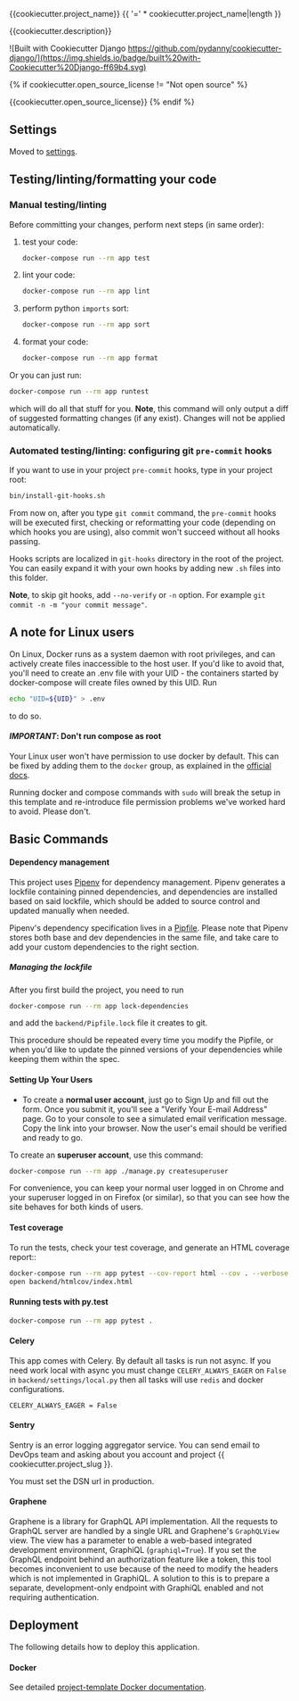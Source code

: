 {{cookiecutter.project_name}}
{{ '=' * cookiecutter.project_name|length }}

{{cookiecutter.description}}

![Built with Cookiecutter Django https://github.com/pydanny/cookiecutter-django/](https://img.shields.io/badge/built%20with-Cookiecutter%20Django-ff69b4.svg)

{% if cookiecutter.open_source_license != "Not open source" %}

{{cookiecutter.open_source_license}}
{% endif %}


Settings
--------

Moved to [settings](https://github.com/witold-gren/django-template/master/docs/settings.md).


Testing/linting/formatting your code
------------------------------------

### Manual testing/linting

Before committing your changes, perform next steps (in same order):

1. test your code:
    ```bash
    docker-compose run --rm app test
    ```

2. lint your code:
    ```bash
    docker-compose run --rm app lint
    ```

3. perform python `imports` sort: 
    ```bash
    docker-compose run --rm app sort
    ```

4. format your code:
    ```bash
    docker-compose run --rm app format
    ```

Or you can just run:
```bash
docker-compose run --rm app runtest
```
which will do all that stuff for you. **Note**, this command will only output a diff of suggested formatting changes (if any exist). Changes will not be applied automatically.

### Automated testing/linting: configuring git `pre-commit` hooks

If you want to use in your project `pre-commit` hooks, type in your project root:
```bash
bin/install-git-hooks.sh
```

From now on, after you type `git commit` command, the `pre-commit` hooks will be executed first, checking or reformatting your code (depending on which hooks you are using), also commit won't succeed without all hooks passing.

Hooks scripts are localized in `git-hooks` directory in the root of the project. You can easily expand it with your own hooks by adding new `.sh` files into this folder.

**Note**, to skip git hooks, add `--no-verify` or `-n` option. For example `git commit -n -m "your commit message"`.


A note for Linux users
----------------------

On Linux, Docker runs as a system daemon with root privileges, and can actively create
files inaccessible to the host user. If you'd like to avoid that, you'll need to create
an .env file with your UID - the containers started by docker-compose will create files 
owned by this UID. Run 
```bash
echo "UID=${UID}" > .env
```
to do so.

#### *IMPORTANT*: Don't run compose as root

Your Linux user won't have permission to use docker by default. This can be fixed by
adding them to the `docker` group, as explained in the [official docs](https://docs.docker.com/install/linux/linux-postinstall/#manage-docker-as-a-non-root-user).

Running docker and compose commands with `sudo` will break the setup in this template
and re-introduce file permission problems we've worked hard to avoid. Please don't.


Basic Commands
--------------

#### Dependency management

This project uses [Pipenv](https://pipenv.kennethreitz.org) for dependency management.
Pipenv generates a lockfile containing pinned dependencies, and dependencies are
installed based on said lockfile, which should be added to source control and updated
manually when needed.

Pipenv's dependency specification lives in a [Pipfile](backend/Pipfile). Please note
that Pipenv stores both base and dev dependencies in the same file, and take care
to add your custom dependencies to the right section.

##### Managing the lockfile

After you first build the project, you need to run
```bash
docker-compose run --rm app lock-dependencies
```
and add the `backend/Pipfile.lock` file it creates to git.

This procedure should be repeated every time you modify the Pipfile, or when you'd like
to update the pinned versions of your dependencies while keeping them within the spec.

#### Setting Up Your Users

* To create a **normal user account**, just go to Sign Up and fill out the form. 
Once you submit it, you'll see a "Verify Your E-mail Address" page. Go to your 
console to see a simulated email verification message. Copy the link into your 
browser. Now the user's email should be verified and ready to go.

To create an **superuser account**, use this command:
```bash
docker-compose run --rm app ./manage.py createsuperuser
```

For convenience, you can keep your normal user logged in on Chrome and your 
superuser logged in on Firefox (or similar), so that you can see how the site 
behaves for both kinds of users.

#### Test coverage

To run the tests, check your test coverage, and generate an HTML coverage report::

```bash
docker-compose run --rm app pytest --cov-report html --cov . --verbose
open backend/htmlcov/index.html
```

#### Running tests with py.test

```bash
docker-compose run --rm app pytest .
```

#### Celery

This app comes with Celery. By default all tasks is run not async.
If you need work local with async you must change `CELERY_ALWAYS_EAGER` on `False`
in `backend/settings/local.py` then all tasks will use `redis`
and docker configurations.
 
```
CELERY_ALWAYS_EAGER = False
```

#### Sentry

Sentry is an error logging aggregator service. You can send email to DevOps 
team and asking about you account and project {{ cookiecutter.project_slug }}.

You must set the DSN url in production.

#### Graphene

Graphene is a library for GraphQL API implementation. All the requests to GraphQL 
server are handled by a single URL and Graphene's `GraphQLView` view. The view has
a parameter to enable a web-based integrated development environment, GraphiQL
(`graphiql=True`). If you set the GraphQL endpoint behind an authorization feature
like a token, this tool becomes inconvenient to use because of the need to modify
the headers which is not implemented in GraphiQL. A solution to this is to prepare 
a separate, development-only endpoint with GraphiQL enabled and not requiring 
authentication.


Deployment
----------

The following details how to deploy this application.

#### Docker

See detailed [project-template Docker documentation](https://github.com/witold-gren/djagno-template/blob/master/docs/developing-locally-docker.md).
